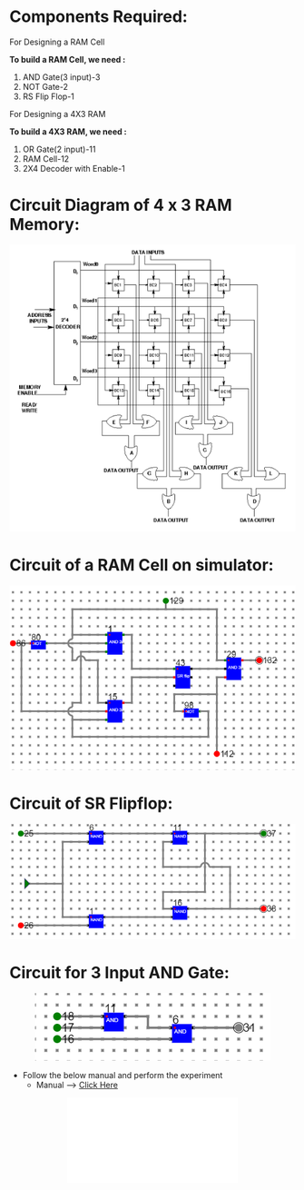 # Components Required:

For Designing a RAM Cell

<strong>To build a RAM Cell, we need :</strong>

1. AND Gate(3 input)-3
2. NOT Gate-2
3. RS Flip Flop-1

For Designing a 4X3 RAM

<strong>To build a 4X3 RAM, we need :</strong>

1. OR Gate(2 input)-11
2. RAM Cell-12
3. 2X4 Decoder with Enable-1

# Circuit Diagram of 4 x 3 RAM Memory:
<center>
<img src="./images/memory_circuit.png">
</center>

# Circuit of a RAM Cell on simulator:
<center>
<img src="./simulation/images/RAM_design_memory.png">
</center>

# Circuit of SR Flipflop:
<center>
<img src="./simulation/images/S-R flip flop.png">
</center>

# Circuit for 3 Input AND Gate:
<center>
<img src="./simulation/images/3 inp AND gate.png">
</center>

- Follow the below manual and perform the experiment
    - Manual --> [Click Here](./simulation/coavlNew.pdf)

<center>
<embed src="./simulation/coavlNew.pdf" type="application/pdf">
</center>